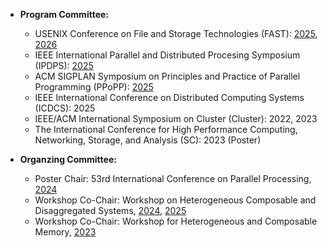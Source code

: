 - **Program Committee:** 
	- USENIX Conference on File and Storage Technologies (FAST): [2025](https://www.usenix.org/conference/fast25), [2026](https://www.usenix.org/conference/fast26)
	- IEEE International Parallel and Distributed Procesing Symposium (IPDPS): [2025](https://www.ipdps.org)
	- ACM SIGPLAN Symposium on Principles and Practice of Parallel Programming (PPoPP): [2025](https://ppopp25.sigplan.org)
	- IEEE International Conference on Distributed Computing Systems (ICDCS): 2025
	- IEEE/ACM International Symposium on Cluster (Cluster): 2022, 2023
	- The International Conference for High Performance Computing, Networking, Storage, and Analysis (SC): 2023 (Poster)


	

- **Organzing Committee:**
	- Poster Chair: 53rd International Conference on Parallel Processing, [2024](https://icpp2024.org)
	-  Workshop Co-Chair: Workshop on Heterogeneous Composable and Disaggregated Systems, [2024](https://hcds-workshop.github.io/edition/2024/), [2025](https://hcds-workshop.github.io/edition/2025/)
	- Workshop Co-Chair: Workshop for Heterogeneous and Composable Memory, [2023](https://hcm-workshop.github.io)
	


